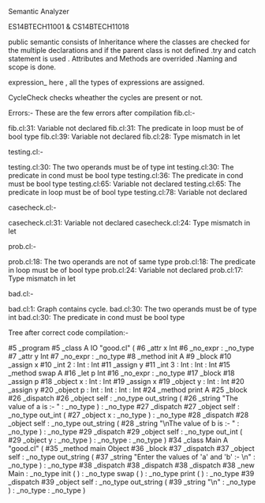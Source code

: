 Semantic Analyzer


ES14BTECH11001 & CS14BTECH11018


public semantic consists of Inheritance where the classes are checked for the multiple declarations and if the parent class is not defined .try and catch statement is used . Attributes and Methods are overrided .Naming and scope is done.

expression_ here , all the types of expressions are assigned.

CycleCheck checks wheather the cycles are present or not.

Errors:-
These are the few errors after compilation
fib.cl:-

fib.cl:31: Variable not declared
fib.cl:31: The predicate in loop must be of bool type
fib.cl:39: Variable not declared
fib.cl:28: Type mismatch in let 

testing.cl:-

testing.cl:30: The two operands must be of type int
testing.cl:30: The predicate in cond must be bool type
testing.cl:36: The predicate in cond must be bool type
testing.cl:65: Variable not declared
testing.cl:65: The predicate in loop must be of bool type
testing.cl:78: Variable not declared

casecheck.cl:-

casecheck.cl:31: Variable not declared
casecheck.cl:24: Type mismatch in let 

prob.cl:-

prob.cl:18: The two operands are not of same type
prob.cl:18: The predicate in loop must be of bool type
prob.cl:24: Variable not declared
prob.cl:17: Type mismatch in let 

bad.cl:-

bad.cl:1: Graph contains cycle.
bad.cl:30: The two operands must be of type int
bad.cl:30: The predicate in cond must be bool type


Tree after correct code compilation:-

#5
_program
  #5
  _class
    A
    IO
    "good.cl"
    (
    #6
    _attr
      x
      Int
      #6
      _no_expr
      : _no_type
    #7
    _attr
      y
      Int
      #7
      _no_expr
      : _no_type
    #8
    _method
      init
      A
      #9
      _block
        #10
        _assign
          x
          #10
          _int
            2
          : Int
        : Int
        #11
        _assign
          y
          #11
          _int
            3
          : Int
        : Int
      : Int
    #15
    _method
      swap
      A
      #16
      _let
        p
        Int
        #16
        _no_expr
        : _no_type
        #17
        _block
          #18
          _assign
            p
            #18
            _object
              x
            : Int
          : Int
          #19
          _assign
            x
            #19
            _object
              y
            : Int
          : Int
          #20
          _assign
            y
            #20
            _object
              p
            : Int
          : Int
        : Int
      : Int
    #24
    _method
      print
      A
      #25
      _block
        #26
        _dispatch
          #26
          _object
            self
          : _no_type
          out_string
          (
          #26
          _string
            "The value of a is :- "
          : _no_type
          )
        : _no_type
        #27
        _dispatch
          #27
          _object
            self
          : _no_type
          out_int
          (
          #27
          _object
            x
          : _no_type
          )
        : _no_type
        #28
        _dispatch
          #28
          _object
            self
          : _no_type
          out_string
          (
          #28
          _string
            "\nThe value of b is :- "
          : _no_type
          )
        : _no_type
        #29
        _dispatch
          #29
          _object
            self
          : _no_type
          out_int
          (
          #29
          _object
            y
          : _no_type
          )
        : _no_type
      : _no_type
    )
  #34
  _class
    Main
    A
    "good.cl"
    (
    #35
    _method
      main
      Object
      #36
      _block
        #37
        _dispatch
          #37
          _object
            self
          : _no_type
          out_string
          (
          #37
          _string
            "Enter the values of 'a' and 'b' :- \n"
          : _no_type
          )
        : _no_type
        #38
        _dispatch
          #38
          _dispatch
            #38
            _dispatch
              #38
              _new
                Main
              : _no_type
              init
              (
              )
            : _no_type
            swap
            (
            )
          : _no_type
          print
          (
          )
        : _no_type
        #39
        _dispatch
          #39
          _object
            self
          : _no_type
          out_string
          (
          #39
          _string
            "\n"
          : _no_type
          )
        : _no_type
      : _no_type
    )



